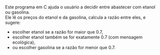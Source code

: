Este programa em C ajuda o usuário a decidir entre abastecer com etanol ou gasolina.  
Ele lê os preços do etanol e da gasolina, calcula a razão entre eles, e sugere:  
- escolher etanol se a razão for maior que 0.7,  
- escolher etanol também se for exatamente 0.7 (com mensagem ecológica),  
- ou escolher gasolina se a razão for menor que 0.7.
